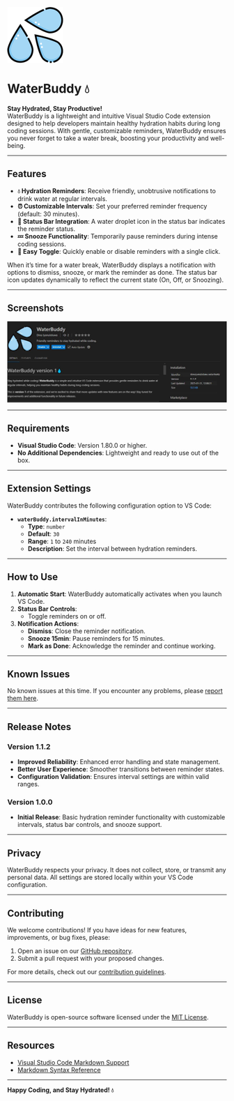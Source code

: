 
<img src="./images/waterbuddy.png" alt="WaterBuddy Logo" width="128" height="128">

# WaterBuddy 💧  

**Stay Hydrated, Stay Productive!**  
WaterBuddy is a lightweight and intuitive Visual Studio Code extension designed to help developers maintain healthy hydration habits during long coding sessions. With gentle, customizable reminders, WaterBuddy ensures you never forget to take a water break, boosting your productivity and well-being.

---

## Features  

- **💧 Hydration Reminders**: Receive friendly, unobtrusive notifications to drink water at regular intervals.  
- **⏰ Customizable Intervals**: Set your preferred reminder frequency (default: 30 minutes).  
- **🔔 Status Bar Integration**: A water droplet icon in the status bar indicates the reminder status.  
- **💤 Snooze Functionality**: Temporarily pause reminders during intense coding sessions.  
- **🎯 Easy Toggle**: Quickly enable or disable reminders with a single click.  

When it’s time for a water break, WaterBuddy displays a notification with options to dismiss, snooze, or mark the reminder as done. The status bar icon updates dynamically to reflect the current state (On, Off, or Snoozing).

---

## Screenshots  

<img src="./images/waterbuddies.png" alt="WaterBuddy Screenshot">  

---

## Requirements  

- **Visual Studio Code**: Version 1.80.0 or higher.  
- **No Additional Dependencies**: Lightweight and ready to use out of the box.  

---

## Extension Settings  

WaterBuddy contributes the following configuration option to VS Code:  

- **`waterBuddy.intervalInMinutes`**:  
  - **Type**: `number`  
  - **Default**: `30`  
  - **Range**: `1` to `240` minutes  
  - **Description**: Set the interval between hydration reminders.  

---

## How to Use  

1. **Automatic Start**: WaterBuddy automatically activates when you launch VS Code.  
2. **Status Bar Controls**:  
   - Toggle reminders on or off.  
3. **Notification Actions**:  
   - **Dismiss**: Close the reminder notification.  
   - **Snooze 15min**: Pause reminders for 15 minutes.  
   - **Mark as Done**: Acknowledge the reminder and continue working.  

---

## Known Issues  

No known issues at this time. If you encounter any problems, please [report them here](https://github.com/yourusername/water-reminder/issues).  

---

## Release Notes  

### **Version 1.1.2**  
- **Improved Reliability**: Enhanced error handling and state management.  
- **Better User Experience**: Smoother transitions between reminder states.  
- **Configuration Validation**: Ensures interval settings are within valid ranges.  

### **Version 1.0.0**  
- **Initial Release**: Basic hydration reminder functionality with customizable intervals, status bar controls, and snooze support.  

---

## Privacy  

WaterBuddy respects your privacy. It does not collect, store, or transmit any personal data. All settings are stored locally within your VS Code configuration.  

---

## Contributing  

We welcome contributions! If you have ideas for new features, improvements, or bug fixes, please:  
1. Open an issue on our [GitHub repository](https://github.com/yourusername/water-reminder/issues).  
2. Submit a pull request with your proposed changes.  

For more details, check out our [contribution guidelines](https://github.com/yourusername/water-reminder/CONTRIBUTING.md).  

---

## License  

WaterBuddy is open-source software licensed under the [MIT License](LICENSE).  

---

## Resources  

- [Visual Studio Code Markdown Support](https://code.visualstudio.com/docs/languages/markdown)  
- [Markdown Syntax Reference](https://help.github.com/articles/markdown-basics/)  

---

**Happy Coding, and Stay Hydrated! 💧**  
